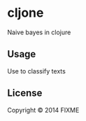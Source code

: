 # cljone
Naive bayes in clojure

## Usage
Use to classify texts

## License

Copyright © 2014 FIXME


